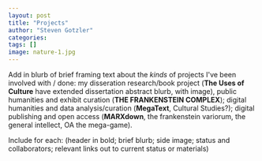 ```yaml
---
layout: post
title: "Projects"
author: "Steven Gotzler"
categories:
tags: []
image: nature-1.jpg
---
```


Add in blurb of brief framing text about the *kinds* of projects I've been involved with / done: my disseration research/book project (**The Uses of Culture** have extended dissertation abstract blurb, with image), public humanities and exhibit curation (**THE FRANKENSTEIN COMPLEX**); digital humanities and data analysis/curation (**MegaText**, Cultural Studies?); digital publishing and open access (**MARXdown**, the frankenstein variorum, the general intellect, OA the mega-game).

Include for each: (header in bold; brief blurb; side image; status and collaborators; relevant links out to current status or materials)
